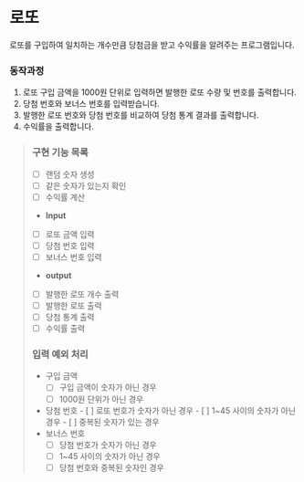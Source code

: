 # 로또
로또를 구입하여 일치하는 개수만큼 당첨금을 받고 수익률을 알려주는 프로그램입니다.

### 동작과정
1. 로또 구입 금액을 1000원 단위로 입력하면 발행한 로또 수량 및 번호를 출력합니다.
2. 당첨 번호와 보너스 번호를 입력받습니다.
3. 발행한 로또 번호와 당첨 번호를 비교하여 당첨 통계 결과를 출력합니다.
4. 수익률을 출력합니다.

> ### 구현 기능 목록
> - [ ] 랜덤 숫자 생성
> - [ ] 같은 숫자가 있는지 확인
> - [ ] 수익률 계산
> - **Input**
> - [ ] 로또 금액 입력
> - [ ] 당첨 번호 입력
> - [ ] 보너스 번호 입력
> - **output**
> - [ ] 발행한 로또 개수 출력
> - [ ] 발행한 로또 출력
> - [ ] 당첨 통계 출력
> - [ ] 수익률 출력
> ### **입력 예외 처리**
>   - 구입 금액
>     - [ ] 구입 금액이 숫자가 아닌 경우
>     - [ ] 1000원 단위가 아닌 경우
>   -  당첨 번호
>     - [ ] 로또 번호가 숫자가 아닌 경우
>     - [ ] 1~45 사이의 숫자가 아닌 경우
>     - [ ] 중복된 숫자가 있는 경우
>   - 보너스 번호
>     - [ ] 당첨 번호가 숫자가 아닌 경우
>     - [ ] 1~45 사이의 숫자가 아닌 경우
>     - [ ] 당첨 번호와 중복된 숫자인 경우 